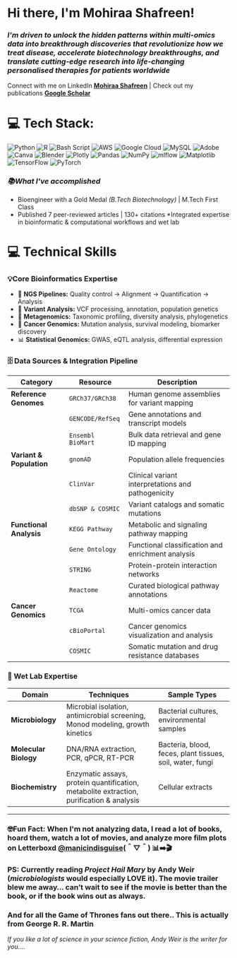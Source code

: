 # Hi there, I'm Mohiraa Shafreen! 
### *I'm driven to unlock the hidden patterns within multi-omics data into breakthrough discoveries that revolutionize how we treat disease, accelerate biotechnology breakthroughs, and translate cutting-edge research into life-changing personalised therapies for patients worldwide*
Connect with me on LinkedIn [**Mohiraa Shafreen**](https://www.linkedin.com/in/mohiraa-shafreen-95829921a) | Check out my publications [**Google Scholar**](https://scholar.google.com/citations?hl=en&user=0mf9Qd0AAAAJ)
  
# 💻 Tech Stack:
![Python](https://img.shields.io/badge/python-3670A0?style=for-the-badge&logo=python&logoColor=ffdd54) ![R](https://img.shields.io/badge/r-%23276DC3.svg?style=for-the-badge&logo=r&logoColor=white) ![Bash Script](https://img.shields.io/badge/bash_script-%23121011.svg?style=for-the-badge&logo=gnu-bash&logoColor=white) ![AWS](https://img.shields.io/badge/AWS-%23FF9900.svg?style=for-the-badge&logo=amazon-aws&logoColor=white) ![Google Cloud](https://img.shields.io/badge/GoogleCloud-%234285F4.svg?style=for-the-badge&logo=google-cloud&logoColor=white) ![MySQL](https://img.shields.io/badge/mysql-4479A1.svg?style=for-the-badge&logo=mysql&logoColor=white) ![Adobe](https://img.shields.io/badge/adobe-%23FF0000.svg?style=for-the-badge&logo=adobe&logoColor=white) ![Canva](https://img.shields.io/badge/Canva-%2300C4CC.svg?style=for-the-badge&logo=Canva&logoColor=white) ![Blender](https://img.shields.io/badge/blender-%23F5792A.svg?style=for-the-badge&logo=blender&logoColor=white) ![Plotly](https://img.shields.io/badge/Plotly-%233F4F75.svg?style=for-the-badge&logo=plotly&logoColor=white) ![Pandas](https://img.shields.io/badge/pandas-%23150458.svg?style=for-the-badge&logo=pandas&logoColor=white) ![NumPy](https://img.shields.io/badge/numpy-%23013243.svg?style=for-the-badge&logo=numpy&logoColor=white) ![mlflow](https://img.shields.io/badge/mlflow-%23d9ead3.svg?style=for-the-badge&logo=numpy&logoColor=blue) ![Matplotlib](https://img.shields.io/badge/Matplotlib-%23ffffff.svg?style=for-the-badge&logo=Matplotlib&logoColor=black) ![TensorFlow](https://img.shields.io/badge/TensorFlow-%23FF6F00.svg?style=for-the-badge&logo=TensorFlow&logoColor=white) ![PyTorch](https://img.shields.io/badge/PyTorch-%23EE4C2C.svg?style=for-the-badge&logo=PyTorch&logoColor=white)
### *📚What I've accomplished*
* Bioengineer with a Gold Medal _(B.Tech Biotechnology)_ | M.Tech First Class
* Published 7 peer-reviewed articles | 130+ citations
*Integrated expertise in bioinformatic & computational workflows and wet lab

 # 💻 Technical Skills
### **💡Core Bioinformatics Expertise**
* 🧬 **NGS Pipelines:** Quality control → Alignment → Quantification → Analysis
* 🔬 **Variant Analysis:** VCF processing, annotation, population genetics
* 🦠 **Metagenomics:** Taxonomic profiling, diversity analysis, phylogenetics
* 🎯 **Cancer Genomics:** Mutation analysis, survival modeling, biomarker discovery
* 📊 **Statistical Genomics:** GWAS, eQTL analysis, differential expression

### 🗄️ Data Sources & Integration Pipeline

| Category | Resource | Description |
|----------|----------|-------------|
| **Reference Genomes** | `GRCh37/GRCh38` | Human genome assemblies for variant mapping |
| | `GENCODE/RefSeq` | Gene annotations and transcript models |
| | `Ensembl BioMart` | Bulk data retrieval and gene ID mapping |
| **Variant & Population** | `gnomAD` | Population allele frequencies |
| | `ClinVar` | Clinical variant interpretations and pathogenicity |
| | `dbSNP & COSMIC` | Variant catalogs and somatic mutations |
| **Functional Analysis** | `KEGG Pathway` | Metabolic and signaling pathway mapping |
| | `Gene Ontology` | Functional classification and enrichment analysis |
| | `STRING` | Protein-protein interaction networks |
| | `Reactome` | Curated biological pathway annotations |
| **Cancer Genomics** | `TCGA` | Multi-omics cancer data |
| | `cBioPortal` | Cancer genomics visualization and analysis |
| | `COSMIC` | Somatic mutation and drug resistance databases |

### 🔬 Wet Lab Expertise

| Domain | Techniques | Sample Types |
|--------|------------|--------------|
| **Microbiology** | Microbial isolation, antimicrobial screening, Monod modeling, growth kinetics | Bacterial cultures, environmental samples |
| **Molecular Biology** | DNA/RNA extraction, PCR, qPCR, RT-PCR | Bacteria, blood, feces, plant tissues, soil, water, fungi |
| **Biochemistry** | Enzymatic assays, protein quantification, metabolite extraction, purification & analysis | Cellular extracts |
----
### **🤓Fun Fact:** When I'm not analyzing data, I read a lot of books, hoard them, watch a lot of movies, and analyze more film plots on Letterboxd [**@manicindisguise**](https://letterboxd.com/manicindisguise/)(＾▽＾)  📊➡️🎬
### PS: Currently reading _**Project Hail Mary**_ by Andy Weir (_microbiologists_ would especially LOVE it). The movie trailer blew me away… can’t wait to see if the movie is better than the book, or if the book wins out as always.
### And for all the Game of Thrones fans out there.. This is actually from George R. R. Martin
_If you like a lot of science in your science fiction, Andy Weir is the writer for you...._
